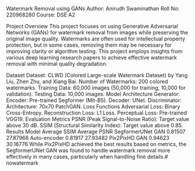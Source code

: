 Watermark Removal using GANs
Author: Anirudh Swaminathan
Roll No: 220968280
Course: DSE A2

Project Overview
This project focuses on using Generative Adversarial Networks (GANs) for watermark removal from images while preserving the original image quality. Watermarks are often used for intellectual property protection, but in some cases, removing them may be necessary for improving clarity or algorithm testing. This project employs insights from various deep learning research papers to achieve effective watermark removal with minimal quality degradation.

Dataset
Dataset: CLWD (Colored Large-scale Watermark Dataset) by Yang Liu, Zhen Zhu, and Xiang Bai.
Number of Watermarks: 200 colored watermarks.
Training Data: 60,000 images (50,000 for training, 10,000 for validation).
Testing Data: 10,000 images.
Model Architecture
Generator:
Encoder: Pre-trained Segformer (Mit-B5).
Decoder: UNet.
Discriminator:
Architecture: 70x70 PatchGAN.
Loss Functions
Adversarial Loss: Binary Cross-Entropy.
Reconstruction Loss: L1 Loss.
Perceptual Loss: Pre-trained VGG19.
Evaluation Metrics
PSNR (Peak Signal-to-Noise Ratio): Target value above 30 dB.
SSIM (Structural Similarity Index): Target value above 0.85.
Results
Model	Average SSIM	Average PSNR
SegformerUNet GAN	0.81507	27.87968
Auto-encoder	0.81917	27.93482
Pix2PixHD GAN	0.94623	30.16776
While Pix2PixHD achieved the best results based on metrics, the SegformerUNet GAN was found to handle watermark removal more effectively in many cases, particularly when handling fine details.# nowatermark
